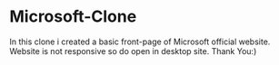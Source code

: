 # Microsoft-Clone
In this clone i created a basic front-page of Microsoft official website. Website is not responsive so do open in desktop site. Thank You:)
